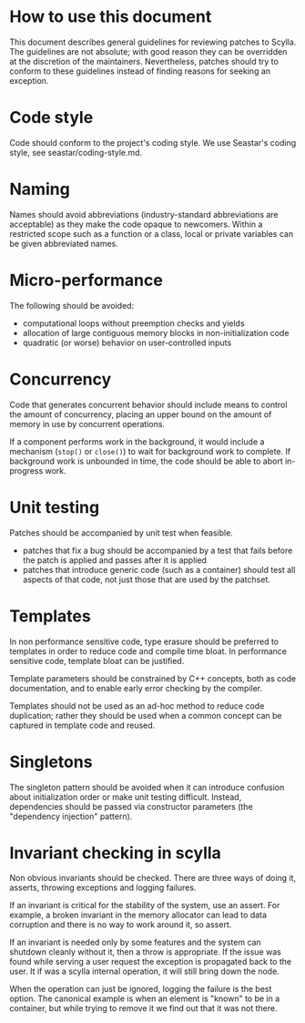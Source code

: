 # How to use this document

This document describes general guidelines for reviewing patches to
Scylla. The guidelines are not absolute; with good reason they can be
overridden at the discretion of the maintainers. Nevertheless, patches
should try to conform to these guidelines instead of finding reasons for
seeking an exception.

# Code style

Code should conform to the project's coding style. We use Seastar's
coding style, see seastar/coding-style.md.

# Naming

Names should avoid abbreviations (industry-standard abbreviations
are acceptable) as they make the code opaque to newcomers. Within
a restricted scope such as a function or a class, local or private
variables can be given abbreviated names.

# Micro-performance

The following should be avoided:
 - computational loops without preemption checks and yields
 - allocation of large contiguous memory blocks in non-initialization
   code
 - quadratic (or worse) behavior on user-controlled inputs

# Concurrency

Code that generates concurrent behavior should include means to control
the amount of concurrency, placing an upper bound on the amount of memory
in use by concurrent operations.

If a component performs work in the background, it would include a mechanism
(`stop()` or `close()`) to wait for background work to complete. If background
work is unbounded in time, the code should be able to abort in-progress work.

# Unit testing

Patches should be accompanied by unit test when feasible.
 - patches that fix a bug should be accompanied by a test that fails
   before the patch is applied and passes after it is applied
 - patches that introduce generic code (such as a container) should
   test all aspects of that code, not just those that are used by
   the patchset.

# Templates

In non performance sensitive code, type erasure should be preferred
to templates in order to reduce code and compile time bloat. In performance
sensitive code, template bloat can be justified.

Template parameters should be constrained by C++ concepts, both as
code documentation, and to enable early error checking by the compiler.

Templates should not be used as an ad-hoc method to reduce code duplication;
rather they should be used when a common concept can be captured in
template code and reused.

# Singletons

The singleton pattern should be avoided when it can introduce
confusion about initialization order or make unit testing difficult. Instead,
dependencies should be passed via constructor parameters (the "dependency
injection" pattern).

# Invariant checking in scylla

Non obvious invariants should be checked. There are three ways of
doing it, asserts, throwing exceptions and logging failures.

If an invariant is critical for the stability of the system, use an
assert. For example, a broken invariant in the memory allocator can
lead to data corruption and there is no way to work around it, so
assert.

If an invariant is needed only by some features and the system can
shutdown cleanly without it, then a throw is appropriate. If the issue
was found while serving a user request the exception is propagated
back to the user. It if was a scylla internal operation, it will still
bring down the node.

When the operation can just be ignored, logging the failure is the
best option. The canonical example is when an element is "known" to be
in a container, but while trying to remove it we find out that it was
not there.
